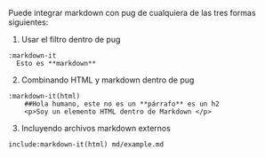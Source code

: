 Puede integrar markdown con pug de cualquiera de las tres formas siguientes:

1. Usar el filtro dentro de pug

```
:markdown-it
  Esto es **markdown**
```

2. Combinando HTML y markdown dentro de pug

```
:markdown-it(html)
    ##Hola humano, este no es un **párrafo** es un h2    
    <p>Soy un elemento HTML dentro de Markdown </p>
```

3. Incluyendo archivos markdown externos

```
include:markdown-it(html) md/example.md
```
